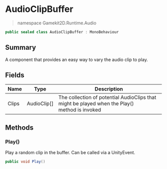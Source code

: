 # AudioClipBuffer
> namespace Gamekit2D.Runtime.Audio
```csharp
public sealed class AudioClipBuffer : MonoBehaviour
```

## Summary
A component that provides an easy way to vary the audio clip to play.

## Fields
| Name | Type | Description                                                                                       |
|------|------|---------------------------------------------------------------------------------------------------|
| Clips | AudioClip[] | The collection of potential AudioClips that might be played when the Play()<br/>method is invoked |

## Methods
### Play()
Play a random clip in the buffer. Can be called via a UnityEvent.
```csharp
public void Play()
```